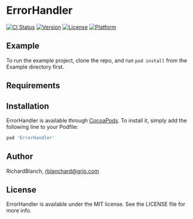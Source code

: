# ErrorHandler

[![CI Status](https://img.shields.io/travis/RichardBlanch/ErrorHandler.svg?style=flat)](https://travis-ci.org/RichardBlanch/ErrorHandler)
[![Version](https://img.shields.io/cocoapods/v/ErrorHandler.svg?style=flat)](https://cocoapods.org/pods/ErrorHandler)
[![License](https://img.shields.io/cocoapods/l/ErrorHandler.svg?style=flat)](https://cocoapods.org/pods/ErrorHandler)
[![Platform](https://img.shields.io/cocoapods/p/ErrorHandler.svg?style=flat)](https://cocoapods.org/pods/ErrorHandler)

## Example

To run the example project, clone the repo, and run `pod install` from the Example directory first.

## Requirements

## Installation

ErrorHandler is available through [CocoaPods](https://cocoapods.org). To install
it, simply add the following line to your Podfile:

```ruby
pod 'ErrorHandler'
```

## Author

RichardBlanch, rblanchard@grio.com

## License

ErrorHandler is available under the MIT license. See the LICENSE file for more info.
